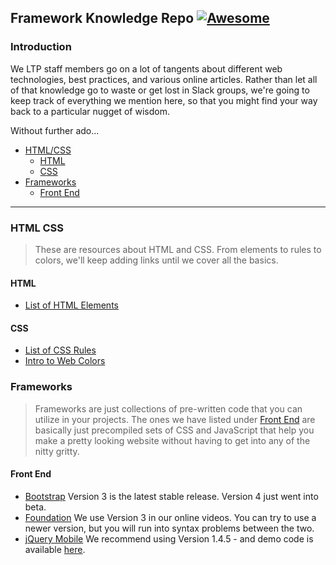 ## **Framework Knowledge Repo** [![Awesome](https://img.shields.io/badge/Created_By-LearnToProgram.tv-10ABE4.svg?style=flat)](https://learntoprogram.tv)

### Introduction

We LTP staff members go on a lot of tangents about different web technologies, best practices, and various online articles. Rather than let all of that knowledge go to waste or get lost in Slack groups, we're going to keep track of everything we mention here, so that you might find your way back to a particular nugget of wisdom.

Without further ado...

- [HTML/CSS](#html-css)
  - [HTML](#html)
  - [CSS](#css)
- [Frameworks](#frameworks)
  - [Front End](#frontend)

---
### HTML CSS
> These are resources about HTML and CSS. From elements to rules to colors, we'll keep adding links until we cover all the basics.

#### HTML
* [List of HTML Elements](https://www.w3schools.com/TAGs/default.asp)

#### CSS
* [List of CSS Rules](https://www.w3schools.com/cssref/)
* [Intro to Web Colors](https://www.w3schools.com/html/html_colors.asp)

### Frameworks
> Frameworks are just collections of pre-written code that you can utilize in your projects. The ones we have listed under [Front End](#front-end) are basically just precompiled sets of CSS and JavaScript that help you make a pretty looking website without having to get into any of the nitty gritty.

#### Front End
* [Bootstrap](http://getbootstrap.com/)
Version 3 is the latest stable release. Version 4 just went into beta.
* [Foundation](http://foundation.zurb.com/)
We use Version 3 in our online videos. You can try to use a newer version, but you will run into syntax problems between the two.
* [jQuery Mobile](https://jquerymobile.com/)
We recommend using Version 1.4.5 - and demo code is available [here](http://demos.jquerymobile.com/1.4.5/).
